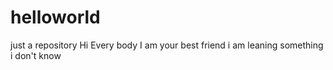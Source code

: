 # helloworld
just a repository
Hi Every body
I am your best friend
i am leaning something  i don't know
